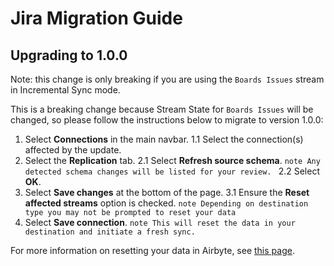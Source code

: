 # Jira Migration Guide

## Upgrading to 1.0.0

Note: this change is only breaking if you are using the `Boards Issues` stream in Incremental Sync mode.

This is a breaking change because Stream State for `Boards Issues` will be changed, so please follow the instructions below to migrate to version 1.0.0:

1. Select **Connections** in the main navbar.
1.1 Select the connection(s) affected by the update.
2. Select the **Replication** tab.
2.1 Select **Refresh source schema**.
        ```note
        Any detected schema changes will be listed for your review.
        ```
2.2 Select **OK**.
3. Select **Save changes** at the bottom of the page.
3.1 Ensure the **Reset affected streams** option is checked.
        ```note
        Depending on destination type you may not be prompted to reset your data
        ```
4. Select **Save connection**.
        ```note
        This will reset the data in your destination and initiate a fresh sync.
        ```

For more information on resetting your data in Airbyte, see [this page](https://docs.airbyte.com/operator-guides/reset).